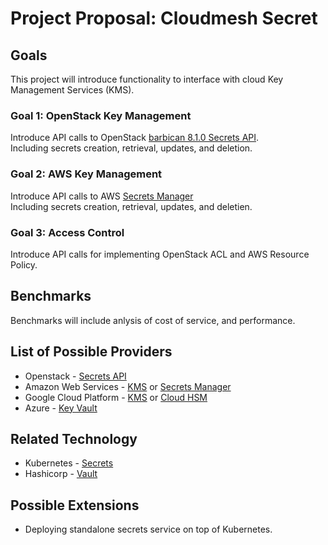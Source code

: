 # Project Proposal: Cloudmesh Secret

## Goals

This project will introduce functionality to interface with cloud Key  
Management Services (KMS).   

### Goal 1: OpenStack Key Management

Introduce API calls to OpenStack [barbican 8.1.0 Secrets API](<https://docs.openstack.org/api-guide/key-manager/index.html>).  
Including secrets creation, retrieval, updates, and deletion.  


### Goal 2: AWS Key Management

Introduce API calls to AWS [Secrets Manager](<https://aws.amazon.com/secrets-manager/>)  
Including secrets creation, retrieval, updates, and deletien.  


### Goal 3: Access Control

Introduce API calls for implementing OpenStack ACL and AWS Resource Policy.  

## Benchmarks

Benchmarks will include anlysis of cost of service, and performance.

## List of Possible Providers

* Openstack - [Secrets API](<https://docs.openstack.org/api-guide/key-manager/index.html>)  
* Amazon Web Services - [KMS](<https://aws.amazon.com/kms/>) or [Secrets Manager](<https://aws.amazon.com/secrets-manager/>)  
* Google Cloud Platform - [KMS](<https://cloud.google.com/kms/docs/>) or [Cloud HSM](<https://cloud.google.com/kms/docs/hsm>)  
* Azure - [Key Vault](<https://docs.microsoft.com/en-us/azure/key-vault/>)  

## Related Technology

* Kubernetes - [Secrets](<https://kubernetes.io/docs/concepts/configuration/secret/>)  
* Hashicorp - [Vault](<https://www.vaultproject.io/docs/secrets/>)  

## Possible Extensions

* Deploying standalone secrets service on top of Kubernetes.
